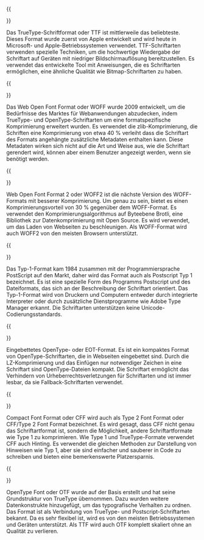 ﻿---
translation: true
deploy: false
---


{{<section TTF>}}

Das TrueType-Schriftformat oder TTF ist mittlerweile das beliebteste. Dieses Format wurde zuerst von Apple entwickelt und wird heute in Microsoft- und Apple-Betriebssystemen verwendet. TTF-Schriftarten verwenden spezielle Techniken, um die hochwertige Wiedergabe der Schriftart auf Geräten mit niedriger Bildschirmauflösung bereitzustellen. Es verwendet das entwickelte Tool mit Anweisungen, die es Schriftarten ermöglichen, eine ähnliche Qualität wie Bitmap-Schriftarten zu haben.

{{<section WOFF>}}

Das Web Open Font Format oder WOFF wurde 2009 entwickelt, um die Bedürfnisse des Marktes für Webanwendungen abzudecken, indem TrueType- und OpenType-Schriftarten um eine formatspezifische Komprimierung erweitert wurden. Es verwendet die zlib-Komprimierung, die Schriften eine Komprimierung von etwa 40 % verleiht dass die Schriftart des Formats angehängte zusätzliche Metadaten enthalten kann. Diese Metadaten wirken sich nicht auf die Art und Weise aus, wie die Schriftart gerendert wird, können aber einem Benutzer angezeigt werden, wenn sie benötigt werden.

{{<section WOFF2>}}

Web Open Font Format 2 oder WOFF2 ist die nächste Version des WOFF-Formats mit besserer Komprimierung. Um genau zu sein, bietet es einen Komprimierungsvorteil von 30 % gegenüber dem WOFF-Format. Es verwendet den Komprimierungsalgorithmus auf Byteebene Brotli, eine Bibliothek zur Datenkomprimierung mit Open Source. Es wird verwendet, um das Laden von Webseiten zu beschleunigen. Als WOFF-Format wird auch WOFF2 von den meisten Browsern unterstützt.

{{<section TYPE1>}}

Das Typ-1-Format kam 1984 zusammen mit der Programmiersprache PostScript auf den Markt, daher wird das Format auch als Postscript Typ 1 bezeichnet. Es ist eine spezielle Form des Programms Postscript und des Dateiformats, das sich an der Beschreibung der Schriftart orientiert. Das Typ-1-Format wird von Druckern und Computern entweder durch integrierte Interpreter oder durch zusätzliche Dienstprogramme wie Adobe Type Manager erkannt. Die Schriftarten unterstützen keine Unicode-Codierungsstandards.

{{<section EOT>}}

Eingebettetes OpenType- oder EOT-Format. Es ist ein kompaktes Format von OpenType-Schriftarten, die in Webseiten eingebettet sind. Durch die LZ-Komprimierung und das Einfügen nur notwendiger Zeichen in eine Schriftart sind OpenType-Dateien kompakt. Die Schriftart ermöglicht das Verhindern von Urheberrechtsverletzungen für Schriftarten und ist immer lesbar, da sie Fallback-Schriftarten verwendet.

{{<section CFF>}}

Compact Font Format oder CFF wird auch als Type 2 Font Format oder CFF/Type 2 Font Format bezeichnet. Es wird gesagt, dass CFF nicht genau das Schriftartformat ist, sondern die Möglichkeit, andere Schriftartformate wie Type 1 zu komprimieren. Wie Type 1 und TrueType-Formate verwendet CFF auch Hinting. Es verwendet die gleichen Methoden zur Darstellung von Hinweisen wie Typ 1, aber sie sind einfacher und sauberer in Code zu schreiben und bieten eine bemerkenswerte Platzersparnis.

{{<section OTF>}}

OpenType Font oder OTF wurde auf der Basis erstellt und hat seine Grundstruktur von TrueType übernommen. Dazu wurden weitere Datenkonstrukte hinzugefügt, um das typografische Verhalten zu ordnen. Das Format ist als Verbindung von TrueType- und Postscript-Schriftarten bekannt. Da es sehr flexibel ist, wird es von den meisten Betriebssystemen und Geräten unterstützt. Als TTF wird auch OTF komplett skaliert ohne an Qualität zu verlieren.